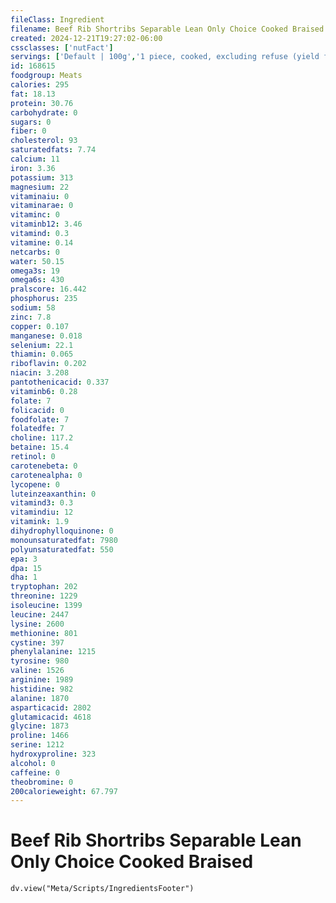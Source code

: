 ```yaml
---
fileClass: Ingredient
filename: Beef Rib Shortribs Separable Lean Only Choice Cooked Braised
created: 2024-12-21T19:27:02-06:00
cssclasses: ['nutFact']
servings: ['Default | 100g','1 piece, cooked, excluding refuse (yield from 1 lb raw meat with refuse) | 121','3 oz | 85']
id: 168615
foodgroup: Meats
calories: 295
fat: 18.13
protein: 30.76
carbohydrate: 0
sugars: 0
fiber: 0
cholesterol: 93
saturatedfats: 7.74
calcium: 11
iron: 3.36
potassium: 313
magnesium: 22
vitaminaiu: 0
vitaminarae: 0
vitaminc: 0
vitaminb12: 3.46
vitamind: 0.3
vitamine: 0.14
netcarbs: 0
water: 50.15
omega3s: 19
omega6s: 430
pralscore: 16.442
phosphorus: 235
sodium: 58
zinc: 7.8
copper: 0.107
manganese: 0.018
selenium: 22.1
thiamin: 0.065
riboflavin: 0.202
niacin: 3.208
pantothenicacid: 0.337
vitaminb6: 0.28
folate: 7
folicacid: 0
foodfolate: 7
folatedfe: 7
choline: 117.2
betaine: 15.4
retinol: 0
carotenebeta: 0
carotenealpha: 0
lycopene: 0
luteinzeaxanthin: 0
vitamind3: 0.3
vitamindiu: 12
vitamink: 1.9
dihydrophylloquinone: 0
monounsaturatedfat: 7980
polyunsaturatedfat: 550
epa: 3
dpa: 15
dha: 1
tryptophan: 202
threonine: 1229
isoleucine: 1399
leucine: 2447
lysine: 2600
methionine: 801
cystine: 397
phenylalanine: 1215
tyrosine: 980
valine: 1526
arginine: 1989
histidine: 982
alanine: 1870
asparticacid: 2802
glutamicacid: 4618
glycine: 1873
proline: 1466
serine: 1212
hydroxyproline: 323
alcohol: 0
caffeine: 0
theobromine: 0
200calorieweight: 67.797
---
```


# Beef Rib Shortribs Separable Lean Only Choice Cooked Braised

```dataviewjs
dv.view("Meta/Scripts/IngredientsFooter")
```